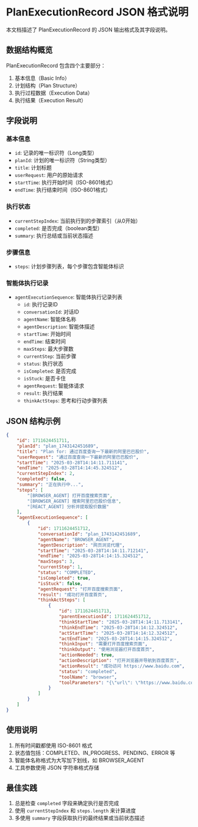 # PlanExecutionRecord JSON 格式说明

本文档描述了 PlanExecutionRecord 的 JSON 输出格式及其字段说明。

## 数据结构概览

PlanExecutionRecord 包含四个主要部分：
1. 基本信息（Basic Info）
2. 计划结构（Plan Structure）
3. 执行过程数据（Execution Data）
4. 执行结果（Execution Result）

## 字段说明

### 基本信息
- `id`: 记录的唯一标识符（Long类型）
- `planId`: 计划的唯一标识符（String类型）
- `title`: 计划标题
- `userRequest`: 用户的原始请求
- `startTime`: 执行开始时间（ISO-8601格式）
- `endTime`: 执行结束时间（ISO-8601格式）

### 执行状态
- `currentStepIndex`: 当前执行到的步骤索引（从0开始）
- `completed`: 是否完成（boolean类型）
- `summary`: 执行总结或当前状态描述

### 步骤信息
- `steps`: 计划步骤列表，每个步骤包含智能体标识
  
### 智能体执行记录
- `agentExecutionSequence`: 智能体执行记录列表
  - `id`: 执行记录ID
  - `conversationId`: 对话ID
  - `agentName`: 智能体名称
  - `agentDescription`: 智能体描述
  - `startTime`: 开始时间
  - `endTime`: 结束时间
  - `maxSteps`: 最大步骤数
  - `currentStep`: 当前步骤
  - `status`: 执行状态
  - `isCompleted`: 是否完成
  - `isStuck`: 是否卡住
  - `agentRequest`: 智能体请求
  - `result`: 执行结果
  - `thinkActSteps`: 思考和行动步骤列表

## JSON 结构示例

```json
{
    "id": 1711624451711,
    "planId": "plan_1743142451689",
    "title": "Plan for: 通过百度查询一下最新的阿里巴巴股价",
    "userRequest": "通过百度查询一下最新的阿里巴巴股价",
    "startTime": "2025-03-28T14:14:11.711141",
    "endTime": "2025-03-28T14:14:45.324512",
    "currentStepIndex": 2,
    "completed": false,
    "summary": "正在执行中...",
    "steps": [
        "[BROWSER_AGENT] 打开百度搜索页面",
        "[BROWSER_AGENT] 搜索阿里巴巴股价信息",
        "[REACT_AGENT] 分析并提取股价数据"
    ],
    "agentExecutionSequence": [
        {
            "id": 1711624451712,
            "conversationId": "plan_1743142451689",
            "agentName": "BROWSER_AGENT",
            "agentDescription": "网页浏览代理",
            "startTime": "2025-03-28T14:14:11.712141",
            "endTime": "2025-03-28T14:14:15.324512",
            "maxSteps": 3,
            "currentStep": 1,
            "status": "COMPLETED",
            "isCompleted": true,
            "isStuck": false,
            "agentRequest": "打开百度搜索页面",
            "result": "成功打开百度首页",
            "thinkActSteps": [
                {
                    "id": 1711624451713,
                    "parentExecutionId": 1711624451712,
                    "thinkStartTime": "2025-03-28T14:14:11.713141",
                    "thinkEndTime": "2025-03-28T14:14:12.324512",
                    "actStartTime": "2025-03-28T14:14:12.324512",
                    "actEndTime": "2025-03-28T14:14:15.324512",
                    "thinkInput": "需要打开百度搜索页面",
                    "thinkOutput": "使用浏览器打开百度首页",
                    "actionNeeded": true,
                    "actionDescription": "打开浏览器并导航到百度首页",
                    "actionResult": "成功访问 https://www.baidu.com",
                    "status": "completed",
                    "toolName": "browser",
                    "toolParameters": "{\"url\": \"https://www.baidu.com\"}"
                }
            ]
        }
    ]
}
```

## 使用说明

1. 所有时间戳都使用 ISO-8601 格式
2. 状态值包括：COMPLETED、IN_PROGRESS、PENDING、ERROR 等
3. 智能体名称格式为大写加下划线，如 BROWSER_AGENT
4. 工具参数使用 JSON 字符串格式存储

## 最佳实践

1. 总是检查 `completed` 字段来确定执行是否完成
2. 使用 `currentStepIndex` 和 `steps.length` 来计算进度
3. 多使用 `summary` 字段获取执行的最终结果或当前状态描述
